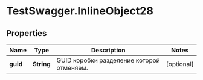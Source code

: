 # TestSwagger.InlineObject28

## Properties

Name | Type | Description | Notes
------------ | ------------- | ------------- | -------------
**guid** | **String** | GUID коробки разделение которой отменяем. | [optional] 


